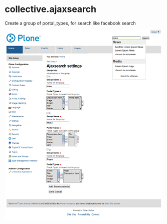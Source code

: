 collective.ajaxsearch
=====================

Create a group of portal_types, for search like facebook search



![Alt text](src/collective/ajaxsearch/static/images/shots/shot01.png)

